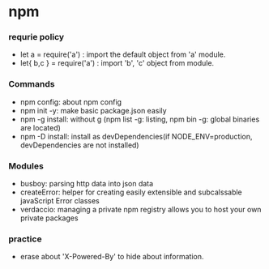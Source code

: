 # npm 

### requrie policy

- let a      = require('a') : import the default object from 'a' module.
- let{ b,c } = require('a') : import 'b', 'c' object from module.

### Commands

- npm config: about npm config
- npm init -y: make basic package.json easily
- npm -g install: without g (npm list -g: listing, npm bin -g: global binaries are located)
- npm -D install: install as devDependencies(if NODE_ENV=production, devDependencies are not installed)

### Modules

- busboy: parsing http data into json data
- createError: helper for creating easily extensible and subcalssable javaScript Error classes
- verdaccio: managing a private npm registry allows you to host your own private packages

### practice

- erase about 'X-Powered-By' to hide about information.